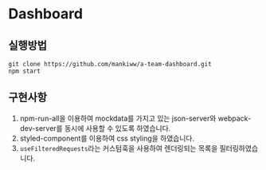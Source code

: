 # Dashboard


## 실행방법
```
git clone https://github.com/mankiww/a-team-dashboard.git
npm start
```

## 구현사항

1. npm-run-all을 이용하여 mockdata를 가지고 있는 json-server와 webpack-dev-server를 동시에 사용할 수 있도록 하였습니다.
2. styled-component를 이용하여 css styling을 하였습니다.
3. `useFilteredRequests`라는 커스텀훅을 사용하여 렌더링되는 목록을 필터링하였습니다.
